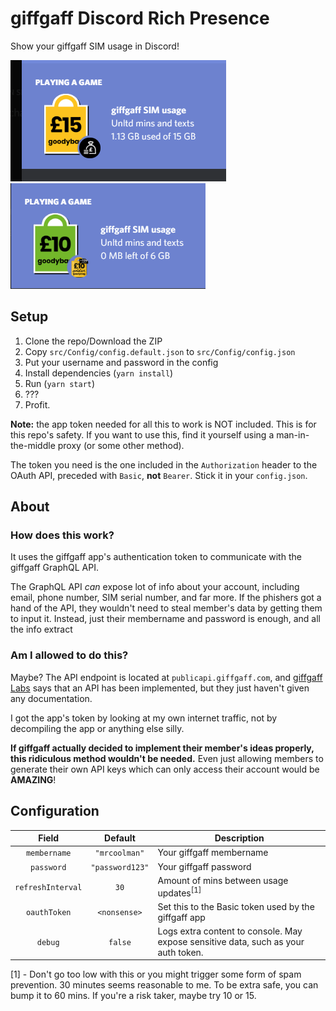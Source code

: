 # giffgaff Discord Rich Presence

Show your giffgaff SIM usage in Discord!

![](docs/example1.gif)
![](docs/example2.gif)

## Setup

1. Clone the repo/Download the ZIP
2. Copy `src/Config/config.default.json` to `src/Config/config.json`
3. Put your username and password in the config
4. Install dependencies (`yarn install`)
5. Run (`yarn start`)
6. ???
7. Profit.

**Note:** the app token needed for all this to work is NOT included. This is for this repo's safety. If you want to use this, find it yourself using a man-in-the-middle proxy (or some other method).

The token you need is the one included in the `Authorization` header to the OAuth API, preceded with `Basic`, **not** `Bearer`. Stick it in your `config.json`.

## About

### How does this work?

It uses the giffgaff app's authentication token to communicate with the giffgaff GraphQL API.

The GraphQL API _can_ expose lot of info about your account, including email, phone number, SIM serial number, and far more. If the phishers got a hand of the API, they wouldn't need to steal member's data by getting them to input it. Instead, just their membername and password is enough, and all the info extract

### Am I allowed to do this?

Maybe? The API endpoint is located at `publicapi.giffgaff.com`, and [giffgaff Labs](https://labs.giffgaff.com/idea/23121/giffgaff-api) says that an API has been implemented, but they just haven't given any documentation.

I got the app's token by looking at my own internet traffic, not by decompiling the app or anything else silly.

**If giffgaff actually decided to implement their member's ideas properly, this ridiculous method wouldn't be needed.** Even just allowing members to generate their own API keys which can only access their account would be **AMAZING**!

## Configuration

|       Field       |     Default     | Description                                                                        |
| :---------------: | :-------------: | ---------------------------------------------------------------------------------- |
|   `membername`    |  `"mrcoolman"`  | Your giffgaff membername                                                           |
|    `password`     | `"password123"` | Your giffgaff password                                                             |
| `refreshInterval` |      `30`       | Amount of mins between usage updates<sup>[1]</sup>                                 |
|   `oauthToken`    |  `<nonsense>`   | Set this to the Basic token used by the giffgaff app                               |
|      `debug`      |     `false`     | Logs extra content to console. May expose sensitive data, such as your auth token. |

[1] - Don't go too low with this or you might trigger some form of spam prevention. 30 minutes seems reasonable to me. To be extra safe, you can bump it to 60 mins. If you're a risk taker, maybe try 10 or 15.
